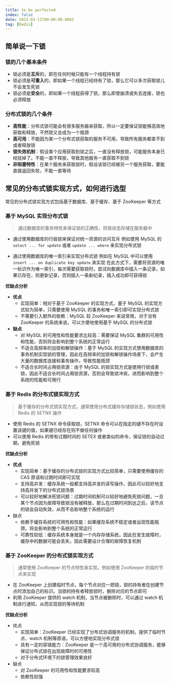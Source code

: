 ```yaml
---
title: to be perfected
index: false
date: 2023-03-11T00:00:00.000Z
tag: [Redis]
---
```


## 简单说一下锁

### 锁的几个基本条件

- 锁必须是**互斥**的，即在任何时候只能有一个线程持有锁
- 锁必须是**可重入**的，即如果一个线程已经持有了锁，那么它可以多次获取锁儿不会发生死锁
- 锁必须是**安全**的，即如果一个线程获得了锁，那么即使崩溃或失去连接，锁也必须释放

### 分布式锁的几个条件

- **高性能**：分布式锁可能会有很多服务器来获取，所以一定要保证锁能够高效地获取和释放，不然锁又会成为一个瓶颈
- **高可用**：不能因为某一个分布式锁获取的服务不可用，导致所有服务都拿不到或者释放锁
- **锁失效机制**：假设某个应用获取到锁之后，一直没有释放锁，可能服务本身已经挂掉了。不能一直不释放，导致其他服务一直获取不到锁
- **非阻塞特性**：在某个服务来获取锁时，假设该锁已经被另一个服务获取，要能直接返回失败，不能一直等待

## 常见的分布式锁实现方式，如何进行选型

常见的分布式锁实现方式包括基于数据库、基于缓存、基于 ZooKeeper 等方式

### 基于 MySQL 实现分布式锁

> 通过数据库的事务特性来保证锁的正确性，将锁状态存储在服务器中

- 通过使用数据库的行级锁来保证对统一资源的访问互斥
  例如使用 MySQL 的 `select ... for update` 或者 `update ... where` 来实现分布式锁

- 通过使用数据库的唯一索引来实现分布式锁
  例如在 MySQL 中可以使用 `insert ... on duplicate key update` 来实现
  在此方式下，需要将资源的唯一标识作为唯一索引，每次需要获取锁时，尝试向数据库中插入一条记录，如果已存在，则更新记录，否则插入一条新纪录，插入成功即可获得锁

**优缺点分析**

- **优点**
  - 实现简单：相对于基于 ZooKeeper 的实现方式，基于 MySQL 的实现方式较为简单，只需要使用 MySQL 的事务和唯一索引即可实现分布式锁
  - 不需要引入额外的依赖：MySQL 较 ZooKeeper 来说常用，对于没有 ZooKeeper 的系统来说，可以方便地使用基于 MySQL 的分布式锁
- **缺点**
  - 对 MySQL 的可用性和性能要求比较高：需要保证 MySQL 集群的可用性和性能，否则将会影响到整个系统的正常运行
  - 不适合高频率的加锁和解锁操作：基于 MySQL 的实现方式使用数据库的事务机制实现锁的管理，因此在高频率的加锁和解锁操作场景下，会产生大量的数据库连接和事务操作，导致性能瓶颈
  - 不适合长时间占用锁资源：由于 MySQL 的锁实现方式是使用行锁或表锁，因此不适合长时间占用锁资源，否则会导致锁冲突，进而影响到整个系统的性能和可用行

### 基于 Redis 的分布式锁实现方式

> 基于缓存的分布式锁实现方式，通常使用分布式缓存存储锁状态，例如使用 Redis 的 SETNX 操作

- 使用 Redis 的 SETNX 命令获取锁，SETNX 命令可以在指定的键不存在时设置该键的值，如果键已经存在则不做任何操作
- 可以使用 Redis 的带有过期时间的 SETEX 或者类似的命令，保证锁的自动过期，避免死锁

**优缺点分析**

- **优点**
  - 实现简单：基于缓存的分布式锁的实现方式比较简单，只需要使用缓存的 CAS 原语和过期时间即可实现
  - 支持高并发：缓存系统一般都支持高并发的读写操作，因此可以较好地支持高并发下的分布式锁场景
  - 可以较好地解决死锁问题：过期时间机制可以较好地避免死锁问题，一旦某个节点因为故障导致锁没有被释放，那么在过期时间到达之后，该节点的锁会自动失效，从而不会影响整个系统的运行
- 缺点
  - 依赖于缓存系统的可用性和性能：如果缓存系统不稳定或者出现性能瓶颈，将会影响到整个系统的正常运行
  - 可靠性较低：缓存系统本身就是一个内存存储系统，因此在发生故障时，缓存中的数据可能会丢失，因此需要设计合理的故障恢复机制

### 基于 ZooKeeper 的分布式锁实现方式

> 通常使用 ZooKeeper 的节点特性来实现，例如使用 ZooKeeper 的临时节点来实现

- 在 ZooKeeper 上创建临时节点，每个节点对应一把锁，锁的持有者在创建节点时添加自己的标识。当锁的持有者释放锁时，删除对应的节点即可
- 利用 ZooKeeper 提供的 watch 机制，当节点被删除时，可以通过 watch 机制进行通知，从而实现锁的等待机制

**优缺点分析**

- 优点
  - 实现简单：ZooKeeper 已经实现了分布式协调服务的机制，提供了临时节点、watch 机制等原语，可以方便地实现分布式锁
  - 具有一定的容错能力：ZooKeeper 是一个高可用的分布式协调服务，能够保证分布式锁在出现故障时的可用性
  - 对于分布式环境下的锁管理效果良好
- 缺点
  - 对 ZooKeeper 的可用性和性能要求较高
  - 依赖性较强
